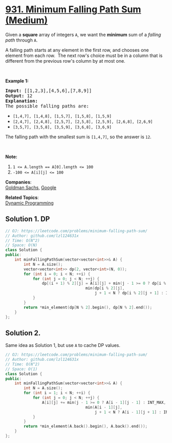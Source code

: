 # [931. Minimum Falling Path Sum (Medium)](https://leetcode.com/problems/minimum-falling-path-sum/)

<p>Given a <strong>square</strong> array of integers <code>A</code>, we want the <strong>minimum</strong> sum of a <em>falling path</em> through <code>A</code>.</p>

<p>A falling path starts at any element in the first row, and chooses one element from each row.&nbsp; The next row's choice must be in a column that is different from the previous row's column by at most one.</p>

<p>&nbsp;</p>

<p><strong>Example 1:</strong></p>

<pre><strong>Input: </strong><span id="example-input-1-1">[[1,2,3],[4,5,6],[7,8,9]]</span>
<strong>Output: </strong><span id="example-output-1">12</span>
<strong>Explanation: </strong>
The possible falling paths are:
</pre>

<ul>
	<li><code>[1,4,7], [1,4,8], [1,5,7], [1,5,8], [1,5,9]</code></li>
	<li><code>[2,4,7], [2,4,8], [2,5,7], [2,5,8], [2,5,9], [2,6,8], [2,6,9]</code></li>
	<li><code>[3,5,7], [3,5,8], [3,5,9], [3,6,8], [3,6,9]</code></li>
</ul>

<p>The falling path with the smallest sum is <code>[1,4,7]</code>, so the answer is <code>12</code>.</p>

<p>&nbsp;</p>

<p><strong>Note:</strong></p>

<ol>
	<li><code>1 &lt;= A.length == A[0].length &lt;= 100</code></li>
	<li><code>-100 &lt;= A[i][j] &lt;= 100</code></li>
</ol>

**Companies**:  
[Goldman Sachs](https://leetcode.com/company/goldman-sachs), [Google](https://leetcode.com/company/google)

**Related Topics**:  
[Dynamic Programming](https://leetcode.com/tag/dynamic-programming/)

## Solution 1. DP

```cpp
// OJ: https://leetcode.com/problems/minimum-falling-path-sum/
// Author: github.com/lzl124631x
// Time: O(N^2)
// Space: O(N)
class Solution {
public:
    int minFallingPathSum(vector<vector<int>>& A) {
        int N = A.size();
        vector<vector<int>> dp(2, vector<int>(N, 0));
        for (int i = 0; i < N; ++i) {
            for (int j = 0; j < N; ++j) {
                dp[(i + 1) % 2][j] = A[i][j] + min(j - 1 >= 0 ? dp[i % 2][j - 1] : INT_MAX,
                                   min(dp[i % 2][j],
                                       j + 1 < N ? dp[i % 2][j + 1] : INT_MAX));
            }
        }
        return *min_element(dp[N % 2].begin(), dp[N % 2].end());
    }
};
```

## Solution 2.

Same idea as Solution 1, but use `A` to cache DP values.

```cpp
// OJ: https://leetcode.com/problems/minimum-falling-path-sum/
// Author: github.com/lzl124631x
// Time: O(N^2)
// Space: O(1)
class Solution {
public:
    int minFallingPathSum(vector<vector<int>>& A) {
        int N = A.size();
        for (int i = 1; i < N; ++i) {
            for (int j = 0; j < N; ++j) {
                A[i][j] += min(j - 1 >= 0 ? A[i - 1][j - 1] : INT_MAX,
                                   min(A[i - 1][j],
                                       j + 1 < N ? A[i - 1][j + 1] : INT_MAX));
            }
        }
        return *min_element(A.back().begin(), A.back().end());
    }
};
```